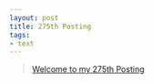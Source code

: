 ```yaml
---
layout: post
title: 275th Posting
tags: 
- text
---
```


> [Welcome to my 275th Posting](https://janghan-kor.tistory.com/1158)
